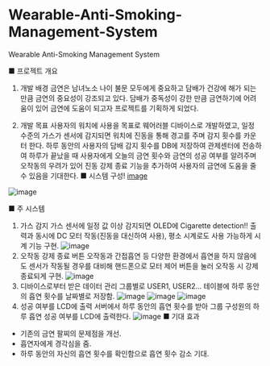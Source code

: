 # Wearable-Anti-Smoking-Management-System
Wearable Anti-Smoking Management System

■ 프로젝트 개요
1) 개발 배경
 금연은 남녀노소 나이 불문 모두에게 중요하고 담배가 건강에 해가 되는 만큼 금연의 중요성이
강조되고 있다. 담배가 중독성이 강한 만큼 금연하기에 어려움이 있어 금연에 도움이 되고자 프로젝트를 기획하게 되었다.

2) 개발 목표
사용자의 워치에 사용을 목표로 웨어러블 디바이스로 개발하였고, 일정 수준의 가스가 센서에 감지되면 워치에 진동을 통해 경고를 주며 감지 횟수를 카운터 한다. 하루 동안의 사용자의 담배 감지 횟수를 DB에 저장하여 관제센터에 전송하여 하루가 끝났을 때 사용자에게 오늘의 금연 횟수와 금연의 성공 여부를 알려주며 오작동의 우려가 있어 진동 강제 종료 기능을 추가하여 사용자의 금연에 도움을 줄 수 있음을 기대한다.
■ 시스템 구성!
[image](https://github.com/shinnahyewon/Wearable-Anti-Smoking-Management-System/assets/161293023/7c1bd7c1-68a7-4db7-9d42-ef914b15a90b)

![image](https://github.com/shinnahyewon/Wearable-Anti-Smoking-Management-System/assets/161293023/71bad07d-77bd-4414-a66b-abf398da714a)

■ 주 시스템
1) 가스 감지
 가스 센서에 일정 값 이상 감지되면 OLED에 Cigarette detection!! 출력과 동시에 DC 모터 작동(진동을 대신하여 사용), 평소 시계로도 사용 가능하게 시계 기능 구현.
![image](https://github.com/shinnahyewon/Wearable-Anti-Smoking-Management-System/assets/161293023/29a00e6c-59f1-4a34-9357-039d0653c028)
2) 오작동 강제 종료 버튼
 오작동과 간접흡연 등 다양한 환경에서 흡연을 하지 않음에도 센서가 작동될 경우를 대비해
핸드폰으로 모터 제어 버튼을 눌러 오작동 시 강제 종료되게 구현.
![image](https://github.com/shinnahyewon/Wearable-Anti-Smoking-Management-System/assets/161293023/3bd19d0b-4903-456b-9447-bcf50ab009c3)
3) 디바이스로부터 받은 데이터 관리
 그룹별로 USER1, USER2... 테이블에 하루 동안의 흡연 횟수를 날짜별로 저장함.
![image](https://github.com/shinnahyewon/Wearable-Anti-Smoking-Management-System/assets/161293023/cd29bbea-e4b0-4606-b402-f836b875f6a2)
![image](https://github.com/shinnahyewon/Wearable-Anti-Smoking-Management-System/assets/161293023/af633a19-5f80-42d3-bb5d-7eb4bcd92605)
![image](https://github.com/shinnahyewon/Wearable-Anti-Smoking-Management-System/assets/161293023/9bdc1bf5-11b6-4a60-94a6-ce0a21580e1a)
4) 성공 여부를 LCD에 출력
 서버에서 하루 동안의 흡연 횟수를 받아 그룹 구성원의 하루 흡연 성공 여부를 LCD에 출력한다.
![image](https://github.com/shinnahyewon/Wearable-Anti-Smoking-Management-System/assets/161293023/edaa788c-1e42-4ef2-b046-2e96e40eb198)
■ 기대 효과
- 기존의 금연 팔찌의 문제점을 개선.
- 흡연자에게 경각심을 줌.
- 하루 동안의 자신의 흡연 횟수를 확인함으로 흡연 횟수 감소 기대.
